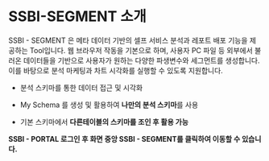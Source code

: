 
# SSBI-SEGMENT 소개

SSBI - SEGMENT 은 메타 데이터 기반의 셀프 서비스 분석과 레포트 배포 기능을 제공하는 Tool입니다.
웹 브라우저 작동을 기본으로 하며, 사용자 PC 파일 등 외부에서 불러온 데이터들을 기반으로 사용자가 원하는 다양한 파생변수와 세그먼트를 생성합니다. 
이를 바탕으로 분석 마케팅과 차트 시각화를 실행할 수 있도록 지원합니다.

- 분석 스키마를 통한 데이터 접근 및 시각화

- My Schema 를 생성 및 활용하여 **나만의 분석 스키마**를 사용

- 기본 스키마에서 **다른테이블의 스키마를 조인 후 활용 가능**

  

**SSBI - PORTAL 로그인 후 화면 중앙 SSBI - SEGMENT를 클릭하여 이동할 수 있습니다.**